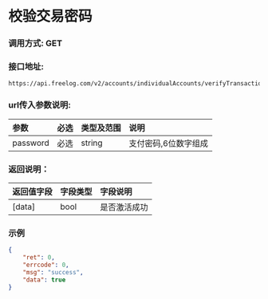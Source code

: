 # 校验交易密码



### 调用方式: GET



### 接口地址:

```
https://api.freelog.com/v2/accounts/individualAccounts/verifyTransactionPassword
```



### url传入参数说明:

| 参数 | 必选 | 类型及范围 | 说明 |
| :--- | :--- | :--- | :--- |
| password | 必选 | string | 支付密码,6位数字组成 |



### 返回说明：

| 返回值字段 | 字段类型 | 字段说明 |
| :--- | :--- | :--- |
| [data] | bool | 是否激活成功 |



### 示例

```json
{
    "ret": 0,
    "errcode": 0,
    "msg": "success",
    "data": true
}
```

